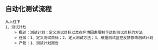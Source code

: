 ## 自动化测试流程

    从上往下
    1、测试计划
        > 概述：测试计划：定义测试目标以及在环境因素限制下达到测试目标的方法
        > 任务：1、定义测试目标；2、定义测试方法；3、根据测试监控反馈修改测试计划
        > 产物：1、测试计划报告
        
    